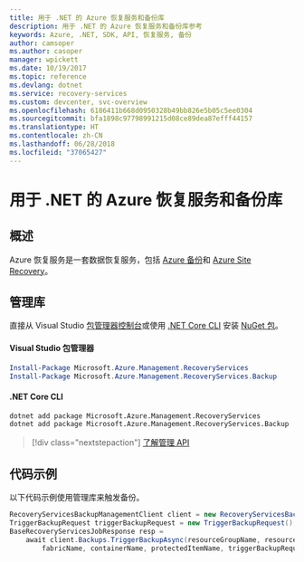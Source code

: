 ```yaml
---
title: 用于 .NET 的 Azure 恢复服务和备份库
description: 用于 .NET 的 Azure 恢复服务和备份库参考
keywords: Azure, .NET, SDK, API, 恢复服务, 备份
author: camsoper
ms.author: casoper
manager: wpickett
ms.date: 10/19/2017
ms.topic: reference
ms.devlang: dotnet
ms.service: recovery-services
ms.custom: devcenter, svc-overview
ms.openlocfilehash: 6186411b668d0950328b49bb826e5b05c5ee0304
ms.sourcegitcommit: bfa1898c97798991215d08ce89dea87efff44157
ms.translationtype: HT
ms.contentlocale: zh-CN
ms.lasthandoff: 06/28/2018
ms.locfileid: "37065427"
---
```

# <a name="azure-recovery-services-and-backup-libraries-for-net"></a>用于 .NET 的 Azure 恢复服务和备份库

## <a name="overview"></a>概述

Azure 恢复服务是一套数据恢复服务，包括 [Azure 备份](/azure/backup/)和 [Azure Site Recovery](/azure/site-recovery/)。

## <a name="management-library"></a>管理库

直接从 Visual Studio [包管理器控制台][PackageManager]或使用 [.NET Core CLI][DotNetCLI] 安装 [NuGet 包](https://www.nuget.org/packages/Microsoft.Azure.Management.RecoveryServices)。

#### <a name="visual-studio-package-manager"></a>Visual Studio 包管理器

```powershell
Install-Package Microsoft.Azure.Management.RecoveryServices
Install-Package Microsoft.Azure.Management.RecoveryServices.Backup
```

#### <a name="net-core-cli"></a>.NET Core CLI

```bash
dotnet add package Microsoft.Azure.Management.RecoveryServices
dotnet add package Microsoft.Azure.Management.RecoveryServices.Backup
```

> [!div class="nextstepaction"]
> [了解管理 API](/dotnet/api/overview/azure/recoveryservices/management)


## <a name="code-example"></a>代码示例

以下代码示例使用管理库来触发备份。

```csharp
RecoveryServicesBackupManagementClient client = new RecoveryServicesBackupManagementClient(credentials);
TriggerBackupRequest triggerBackupRequest = new TriggerBackupRequest();
BaseRecoveryServicesJobResponse resp =
    await client.Backups.TriggerBackupAsync(resourceGroupName, resourceName, null,
        fabricName, containerName, protectedItemName, triggerBackupRequest);
```

[PackageManager]: https://docs.microsoft.com/nuget/tools/package-manager-console
[DotNetCLI]: https://docs.microsoft.com/dotnet/core/tools/dotnet-add-package
